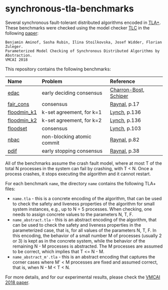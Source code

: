 # synchronous-tla-benchmarks
Several synchronous fault-tolerant distributed algorithms encoded in [TLA+](https://lamport.azurewebsites.net/tla/tla.html). 
These benchmarks were checked using the model checker [TLC](https://lamport.azurewebsites.net/tla/tools.html) in the following [paper](https://link.springer.com/chapter/10.1007%2F978-3-319-73721-8_1):

    Benjamin Aminof, Sasha Rubin, Ilina Stoilkovska, Josef Widder, Florian Zuleger.
    Parameterized Model Checking of Synchronous Distributed Algorithms by Abstraction.
    VMCAI 2018

This repository contains the following benchmarks: 

Name  | Problem | Reference
:-----|:--------|:---------
[edac](edac) | early deciding consensus | [Charron-Bost, Schiper](https://www.sciencedirect.com/science/article/pii/S0196677403001652)
[fair_cons](fair_cons) | consensus | [Raynal](https://www.morganclaypool.com/doi/abs/10.2200/S00294ED1V01Y201009DCT003), p.17
[floodmin_k1](floodmin_k1) | k-set agreement, for k=1| [Lynch](http://groups.csail.mit.edu/tds/distalgs.html), p.136
[floodmin_k2](floodmin_k2) | k-set agreement, for k=2| [Lynch](http://groups.csail.mit.edu/tds/distalgs.html), p.136
[floodset](floodset) | consensus | [Lynch](http://groups.csail.mit.edu/tds/distalgs.html), p.103
[nbac](nbac) | non-blocking atomic commit | [Raynal](https://www.morganclaypool.com/doi/abs/10.2200/S00294ED1V01Y201009DCT003), p.82
[pdif](pdif) | early stopping consensus | [Raynal](https://www.morganclaypool.com/doi/abs/10.2200/S00294ED1V01Y201009DCT003), p.38 

All of the benchmarks assume the crash fault model, where at most T of the total N processes in the system can fail by crashing, with T < N. Once a process crashes, it stops executing the algorithm and it cannot restart.

For each benchmark `name`, the directory `name` contains the following TLA+ files:
  - `name.tla` - this is a concrete encoding of the algorithm, that can be used to check the safety and liveness properties of the algorithm for small system instances, e.g., up to N = 5 processes. When checking, one needs to assign concrete values to the parameters N, T, F.
  - `name_abstract.tla` - this is an abstract encoding of the algorithm, that can be used to check the safety and liveness properties in the parameterized case, that is, for all values of the parameters N, T, F. In this encoding, the behavior of a small number M of processes (usually 2 or 3) is kept as in the concrete system, while the behavior of the remaining N - M processes is abstracted. The M processes are assumed to be correct, which implies that T <= N - M.
  - `name_abstract_m'.tla` - this is an abstract encoding that captures the corner cases where M' < M processes are fixed and assumed correct, that is, when N - M < T < N.
  
For more details, and for our experimental results, please check the [VMCAI 2018 paper](https://link.springer.com/chapter/10.1007%2F978-3-319-73721-8_1).
